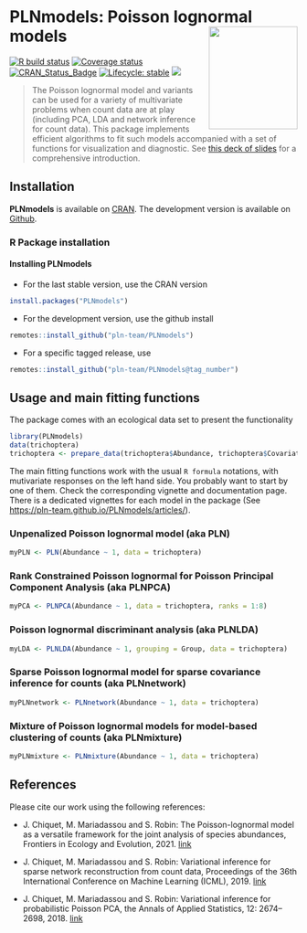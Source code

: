 
# PLNmodels: Poisson lognormal models <img src="man/figures/logo.png" align="right" width="155" height="180"/>

<!-- badges: start -->

[![R build
status](https://github.com/pln-team/PLNmodels/workflows/R-CMD-check/badge.svg)](https://github.com/pln-team/PLNmodels/actions)
[![Coverage
status](https://codecov.io/gh/pln-team/PLNmodels/branch/master/graph/badge.svg)](https://codecov.io/github/pln-team/PLNmodels?branch=master)
[![CRAN_Status_Badge](http://www.r-pkg.org/badges/version/PLNmodels)](https://cran.r-project.org/package=PLNmodels)
[![Lifecycle:
stable](https://img.shields.io/badge/lifecycle-stable-blue.svg)](https://lifecycle.r-lib.org/articles/stages.html)
[![](https://img.shields.io/github/last-commit/pln-team/PLNmodels.svg)](https://github.com/pln-team/PLNmodels/commits/master)
<!-- badges: end -->

> The Poisson lognormal model and variants can be used for a variety of
> multivariate problems when count data are at play (including PCA, LDA
> and network inference for count data). This package implements
> efficient algorithms to fit such models accompanied with a set of
> functions for visualization and diagnostic. See [this deck of
> slides](https://pln-team.github.io/slideshow/) for a
> comprehensive introduction.

## Installation

**PLNmodels** is available on
[CRAN](https://cran.r-project.org/package=PLNmodels). The development
version is available on [Github](https://github.com/pln-team/PLNmodels).

### R Package installation

<!-- #### CRAN dependencies -->
<!-- **PLNmodels** needs the following CRAN R packages, so check that they are are installed on your computer. -->
<!-- ```{r CRAN dependencies, eval = FALSE} -->
<!-- required_CRAN <- c("R6", "glassoFast", "Matrix", "Rcpp", "RcppArmadillo", -->
<!--                    "nloptr", "igraph", "grid", "gridExtra", "dplyr", -->
<!--                    "tidyr", "ggplot2", "corrplot", "magrittr", "devtools") -->
<!-- not_installed_CRAN <- setdiff(required_CRAN, rownames(installed.packages())) -->
<!-- if (length(not_installed_CRAN) > 0) install.packages(not_installed_CRAN) -->
<!-- ``` -->
<!-- #### Bioconductor dependencies -->
<!-- **PLNmodels** also needs two BioConductor packages -->
<!-- ```{r Bioconductor dependencies, eval = FALSE} -->
<!-- required_BioC <- c("phyloseq", "biomformat") -->
<!-- not_installed_BioC <- setdiff(required_BioC, rownames(installed.packages())) -->
<!-- if (length(not_installed_BioC) > 0) BiocManager::install(not_installed_BioC) -->
<!-- ``` -->

#### Installing PLNmodels

-   For the last stable version, use the CRAN version

``` r
install.packages("PLNmodels")
```

-   For the development version, use the github install

``` r
remotes::install_github("pln-team/PLNmodels")
```

-   For a specific tagged release, use

``` r
remotes::install_github("pln-team/PLNmodels@tag_number")
```

## Usage and main fitting functions

The package comes with an ecological data set to present the
functionality

``` r
library(PLNmodels)
data(trichoptera)
trichoptera <- prepare_data(trichoptera$Abundance, trichoptera$Covariate)
```

The main fitting functions work with the usual `R formula` notations,
with mutivariate responses on the left hand side. You probably want to
start by one of them. Check the corresponding vignette and documentation
page. There is a dedicated vignettes for each model in the package (See
<https://pln-team.github.io/PLNmodels/articles/>).

### Unpenalized Poisson lognormal model (aka PLN)

``` r
myPLN <- PLN(Abundance ~ 1, data = trichoptera)
```

### Rank Constrained Poisson lognormal for Poisson Principal Component Analysis (aka PLNPCA)

``` r
myPCA <- PLNPCA(Abundance ~ 1, data = trichoptera, ranks = 1:8)
```

### Poisson lognormal discriminant analysis (aka PLNLDA)

``` r
myLDA <- PLNLDA(Abundance ~ 1, grouping = Group, data = trichoptera)
```

### Sparse Poisson lognormal model for sparse covariance inference for counts (aka PLNnetwork)

``` r
myPLNnetwork <- PLNnetwork(Abundance ~ 1, data = trichoptera)
```

### Mixture of Poisson lognormal models for model-based clustering of counts (aka PLNmixture)

``` r
myPLNmixture <- PLNmixture(Abundance ~ 1, data = trichoptera)
```

## References

Please cite our work using the following references:

-   J. Chiquet, M. Mariadassou and S. Robin: The Poisson-lognormal model
    as a versatile framework for the joint analysis of species
    abundances, Frontiers in Ecology and Evolution, 2021.
    [link](https://www.frontiersin.org/articles/10.3389/fevo.2021.588292/full)

-   J. Chiquet, M. Mariadassou and S. Robin: Variational inference for
    sparse network reconstruction from count data, Proceedings of the
    36th International Conference on Machine Learning (ICML), 2019.
    [link](http://proceedings.mlr.press/v97/chiquet19a.html)

-   J. Chiquet, M. Mariadassou and S. Robin: Variational inference for
    probabilistic Poisson PCA, the Annals of Applied Statistics, 12:
    2674–2698, 2018. [link](http://dx.doi.org/10.1214/18%2DAOAS1177)
